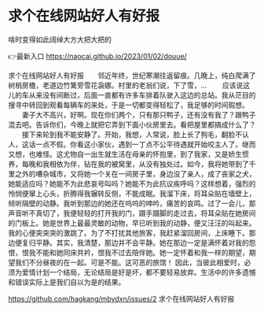 # 求个在线网站好人有好报
啥时变得如此阔绰大方大把大把的

👉最新入口 https://naocai.github.io/2023/01/02/douue/

求个在线网站好人有好报　　邻近年终，世纪寒潮往返留痕。几晚上，纯白爬满了树梢房檐，老道边竹篱旁雪花袅娜。村里的老翁们说，下了雪，...
　　应该说这儿的车从来没有间断过，后面一直都有许多车排着队驶入这边的总站。我从茫目的搜寻中转回到观看每辆车的来处，于是一切都变得轻松了，我足够的时间瑕想。
　　妻子大不高兴，好啊。现在你们两个，只有那只鸭子，还有没有我了？跟鸭子混去吧。告诉你们，今晚上就把它弄到下面小伙房里去。看把屋里都搞成什么了？
　　接下来轮到我不能安静了。开始，我想，人常说，脸上长了狗毛，翻脸不认人，这话一点不假。你看这小家伙，遇到一丁点不公平待遇就开始咬主人了。继而又想，也难怪。这尤物自一出生就生活在母亲的怀抱里，到了我家，又是娇生惯养，每晚和我相依为伴，钻在我的被窝里，从没有独处过。如今，我将她带到了千里之外的嘈杂城市，又将她一个关在一间房子里，身边没了亲人，成了丧家之犬，她能适应吗？她能不为此悲哀号叫吗？她能不为此抗议疾呼吗？这样想着，强烈的怜悯便窜上心头，折腾得我辗转反侧，不能成眠。我溜下床，将耳朵贴在墙壁上，倾听隔壁的动静。我听到那边的她还在呜呜的呻吟，痛苦的哀鸣。过了一会儿，那声音听不真切了，我便轻轻的打开我的门，蹑手蹑脚的走过去，将耳朵贴在她房间的门板上。她是世界上最最灵敏的动物，早已听到我的动静，便又汪汪的叫起来。我的心便突突突的激跳了。为了不打扰其他旅客，我赶紧溜回房间，上床睡下。那边便复归平静。其实，我清楚，那边并不会平静。她在那边一定是满怀着对我的怨恨，恨我不能和她同床共衿，恨我不过去陪伴她。她一定怀着和我一样的期望，期望我们不分昼夜的在一起。可是不能。这可恶的旅馆！
因此，当彼此相爱时，必须为爱情计划一个结局，无论结局是好是坏，都不要轻易放弃。生活中的许多遗憾和错误实际上是我们自以为是的结果。

https://github.com/hagkang/mbydxn/issues/2
求个在线网站好人有好报
